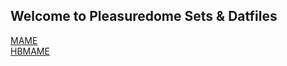 ## Welcome to Pleasuredome Sets & Datfiles

[MAME](https://pleasuredome.github.io/pleasuredome/mame/index.html)<br>
[HBMAME](https://pleasuredome.github.io/pleasuredome/hbmame/index.html)<br>